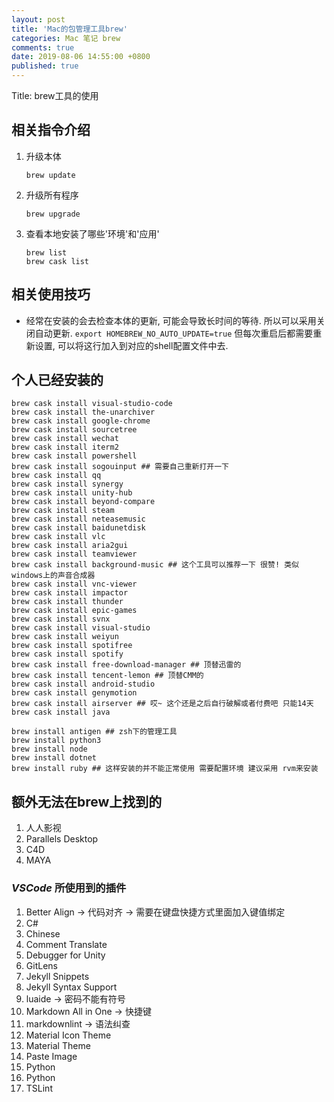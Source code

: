```yaml
---
layout: post
title: 'Mac的包管理工具brew'
categories: Mac 笔记 brew 
comments: true
date: 2019-08-06 14:55:00 +0800
published: true
---
```


Title: brew工具的使用

## 相关指令介绍

1. 升级本体

   `brew update`
2. 升级所有程序

    `brew upgrade`
3. 查看本地安装了哪些'环境'和'应用'

    ```shell
    brew list
    brew cask list
    ```

## 相关使用技巧

* 经常在安装的会去检查本体的更新, 可能会导致长时间的等待. 所以可以采用关闭自动更新. `export HOMEBREW_NO_AUTO_UPDATE=true` 但每次重启后都需要重新设置, 可以将这行加入到对应的shell配置文件中去.

## 个人已经安装的

```shell
brew cask install visual-studio-code
brew cask install the-unarchiver
brew cask install google-chrome
brew cask install sourcetree
brew cask install wechat
brew cask install iterm2
brew cask install powershell
brew cask install sogouinput ## 需要自己重新打开一下
brew cask install qq
brew cask install synergy
brew cask install unity-hub
brew cask install beyond-compare
brew cask install steam
brew cask install neteasemusic
brew cask install baidunetdisk
brew cask install vlc
brew cask install aria2gui
brew cask install teamviewer
brew cask install background-music ## 这个工具可以推荐一下 很赞! 类似windows上的声音合成器
brew cask install vnc-viewer
brew cask install impactor
brew cask install thunder
brew cask install epic-games
brew cask install svnx
brew cask install visual-studio
brew cask install weiyun
brew cask install spotifree
brew cask install spotify
brew cask install free-download-manager ## 顶替迅雷的
brew cask install tencent-lemon ## 顶替CMM的
brew cask install android-studio
brew cask install genymotion
brew cask install airserver ## 哎~ 这个还是之后自行破解或者付费吧 只能14天
brew cask install java

brew install antigen ## zsh下的管理工具
brew install python3
brew install node
brew install dotnet
brew install ruby ## 这样安装的并不能正常使用 需要配置环境 建议采用 rvm来安装
```

## 额外无法在brew上找到的

1. 人人影视
2. Parallels Desktop
3. C4D
4. MAYA

### *VSCode* 所使用到的插件

1. Better Align -> 代码对齐 -> 需要在键盘快捷方式里面加入键值绑定
2. C#
3. Chinese
4. Comment Translate
5. Debugger for Unity
6. GitLens
7. Jekyll Snippets
8. Jekyll Syntax Support
9. luaide -> 密码不能有符号
10. Markdown All in One -> 快捷键
11. markdownlint -> 语法纠查
12. Material Icon Theme
13. Material Theme
14. Paste Image
15. Python
16. Python
17. TSLint
